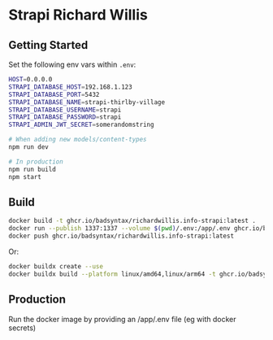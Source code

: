 # Strapi Richard Willis

## Getting Started

Set the following env vars within `.env`:

```bash
HOST=0.0.0.0
STRAPI_DATABASE_HOST=192.168.1.123
STRAPI_DATABASE_PORT=5432
STRAPI_DATABASE_NAME=strapi-thirlby-village
STRAPI_DATABASE_USERNAME=strapi
STRAPI_DATABASE_PASSWORD=strapi
STRAPI_ADMIN_JWT_SECRET=somerandomstring
```

```bash
# When adding new models/content-types
npm run dev

# In production
npm run build
npm start
```

## Build

```bash
docker build -t ghcr.io/badsyntax/richardwillis.info-strapi:latest .
docker run --publish 1337:1337 --volume $(pwd)/.env:/app/.env ghcr.io/badsyntax/richardwillis.info-strapi:latest
docker push ghcr.io/badsyntax/richardwillis.info-strapi:latest
```

Or:

```bash
docker buildx create --use
docker buildx build --platform linux/amd64,linux/arm64 -t ghcr.io/badsyntax/richardwillis.info-strapi:latest --push .
```

## Production

Run the docker image by providing an /app/.env file (eg with docker secrets)
